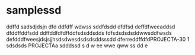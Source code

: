# samplessd
ddffd
sadsdjdsjn
dfd
ddfdff
wdwss
sddfdsdd
dfdfsd
deffdfweeaddsd
dfddffddfsdd
ddffddfdfdffddfsdsddsdds
fdfsdsdsdsddwwsddfwsds
defdddfweesjdsjsjjhsdsdwesdsdsdsddsssdd
dferreddffdfdPROJECTA-30 1
sdsdsds
PROJECTAa
sdddssd
s
d
w
ee
wwe
qww
ss
dd
e
